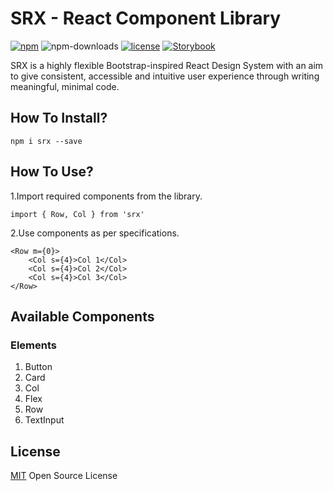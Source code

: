 # SRX - React Component Library
[![npm](https://img.shields.io/npm/v/srx.svg?style=flat-square)](https://www.npmjs.com/package/srx)
![npm-downloads](https://img.shields.io/npm/dy/srx.svg)
[![license](https://img.shields.io/github/license/aswinshenoy/srx.svg)](LICENSE)
[![Storybook](https://cdn.jsdelivr.net/gh/storybookjs/brand@master/badge/badge-storybook.svg)](https://srx.netlify.app/)


SRX is a highly flexible Bootstrap-inspired React Design System with an aim to give consistent, 
accessible and intuitive user experience through writing meaningful, minimal code. 

## How To Install?
```
npm i srx --save 
```

## How To Use?
1.Import required components from the library.
```
import { Row, Col } from 'srx'
```
2.Use components as per specifications.
```
<Row m={0}>
    <Col s={4}>Col 1</Col>
    <Col s={4}>Col 2</Col>
    <Col s={4}>Col 3</Col>
</Row>
```

## Available Components
### Elements
1. Button
2. Card
3. Col
4. Flex
5. Row
6. TextInput

## License
[MIT](LICENSE) Open Source License
